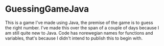 # GuessingGameJava
This is a game I've made using Java, the premise of the game is to guess the right number.
I've made this over the span of a couple of days because I am still quite new to Java. 
Code has norewegian names for functions and variables, that's because I didn't intend to publish this to begin with. 
